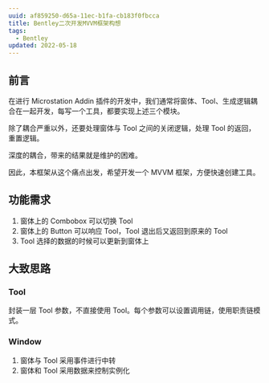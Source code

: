 ```yaml
---
uuid: af859250-d65a-11ec-b1fa-cb183f0fbcca
title: Bentley二次开发MVVM框架构想
tags:
  - Bentley
updated: 2022-05-18
---
```


## 前言

在进行 Microstation Addin 插件的开发中，我们通常将窗体、Tool、生成逻辑耦合在一起开发，每写一个工具，都要实现上述三个模块。

除了耦合严重以外，还要处理窗体与 Tool 之间的关闭逻辑，处理 Tool 的返回，重置逻辑。

深度的耦合，带来的结果就是维护的困难。

因此，本框架从这个痛点出发，希望开发一个 MVVM 框架，方便快速创建工具。

<!--more-->

## 功能需求

1. 窗体上的 Combobox 可以切换 Tool
2. 窗体上的 Button 可以响应 Tool，Tool 退出后又返回到原来的 Tool
3. Tool 选择的数据的时候可以更新到窗体上

## 大致思路

### Tool

封装一层 Tool 参数，不直接使用 Tool。每个参数可以设置调用链，使用职责链模式。

### Window

1. 窗体与 Tool 采用事件进行中转
2. 窗体和 Tool 采用数据来控制实例化